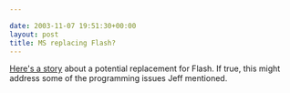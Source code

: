 ```yaml
---

date: 2003-11-07 19:51:30+00:00
layout: post
title: MS replacing Flash?
---
```


[Here's a story](http://arstechnica.com/news/posts/1068158049.html) about a potential replacement for Flash.  If true, this might address some of the programming issues Jeff mentioned.
